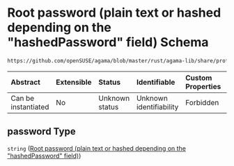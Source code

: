 # Root password (plain text or hashed depending on the "hashedPassword" field) Schema

```txt
https://github.com/openSUSE/agama/blob/master/rust/agama-lib/share/profile.schema.json#/properties/root/properties/password
```



| Abstract            | Extensible | Status         | Identifiable            | Custom Properties | Additional Properties | Access Restrictions | Defined In                                                          |
| :------------------ | :--------- | :------------- | :---------------------- | :---------------- | :-------------------- | :------------------ | :------------------------------------------------------------------ |
| Can be instantiated | No         | Unknown status | Unknown identifiability | Forbidden         | Allowed               | none                | [profile.schema.json\*](profile.schema.json "open original schema") |

## password Type

`string` ([Root password (plain text or hashed depending on the "hashedPassword" field)](profile-properties-root-authentication-settings-properties-root-password-plain-text-or-hashed-depending-on-the-hashedpassword-field.md))
